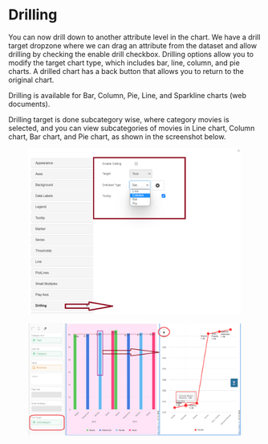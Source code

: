 # Drilling

You can now drill down to another attribute level in the chart. We have a drill target dropzone where we can drag an attribute from the dataset and allow drilling by checking the enable drill checkbox. Drilling options allow you to modify the target chart type, which includes bar, line, column, and pie charts. A drilled chart has a back button that allows you to return to the original chart.

Drilling is available for Bar, Column, Pie, Line, and Sparkline charts (web documents).

Drilling target is done subcategory wise, where category movies is selected, and you can view subcategories of movies in Line chart, Column chart, Bar chart, and Pie chart, as shown in the screenshot below.

<figure><img src="../.gitbook/assets/Drilling1.png" alt=""><figcaption></figcaption></figure>

<figure><img src="../.gitbook/assets/image28 (1).png" alt=""><figcaption></figcaption></figure>
